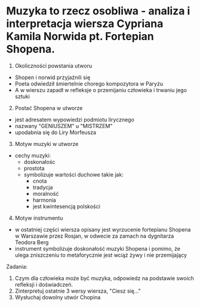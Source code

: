 # Muzyka to rzecz osobliwa - analiza i interpretacja wiersza Cypriana Kamila Norwida pt. Fortepian Shopena.

1. Okoliczności powstania utworu

- Shopen i norwid przyjaźnili się
- Poeta odwiedził śmiertelnie chorego kompozytora w Paryżu
- A w wierszu zapadł w refleksje o przemijaniu człowieka i trwaniu jego sztuki

2. Postać Shopena w utworze

- jest adresatem wypowiedzi podmiotu lirycznego
- nazwany "GENIUSZEM" u "MISTRZEM"
- upodabnia się do Liry Morfeusza

3. Motyw muzyki w utworze

- cechy muzyki:
    - doskonałośc
    - prostota
    - symbolizuje wartości duchowe takie jak:
        - cnota
        - tradycja
        - moralność
        - harmonia
        - jest kwintesencją polskości

4. Motyw instrumentu

- w ostatniej części wiersza opisany jest wyrzucenie fortepianu Shopena w Warszawie przez Rosjan, w odwecie za zamach na dygnitarza Teodora Berg
- instrument symbolizuje doskonałość muzyki Shopena i pomimo, że ulega zniszczeniu to metaforycznie jest wciąż żywy i nie przemijający


Zadania:

1. Czym dla człowieka może być muzyka, odpowiedz na podstawie swoich refleksji i doświadczeń.
2. Zinterpretuj ostatnie 3 wersy wiersza, "Ciesz się..."
3. Wysłuchaj dowolny utwór Chopina
